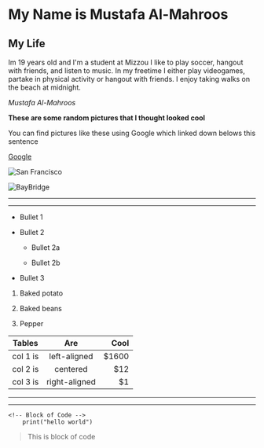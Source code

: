 

# My Name is Mustafa Al-Mahroos

## My Life

<p>Im 19 years old and I'm a student at Mizzou I like to play soccer, hangout with friends, and listen to music. In my freetime I either play videogames, partake in physical activity or hangout with friends. I enjoy taking walks on the beach at midnight.</p>

*Mustafa Al-Mahroos*

**These are some random pictures that I thought looked cool** 

You can find pictures like these using Google which linked down belows this sentence

[Google](https://www.google.com/)





![San Francisco](https://f.dale.onl/mu/all/photos/SanFrancisco.jpg)

![BayBridge](https://f.dale.onl/mu/all/photos/BayBridge.jpg)

- - -

- - -

* Bullet 1

* Bullet 2

  * Bullet 2a

  * Bullet 2b

* Bullet 3

<!-- OL -->

1. Baked potato

2. Baked beans

3. Pepper

<!-- Table -->

| Tables   |      Are      |  Cool |
|----------|:-------------:|------:|
| col 1 is |  left-aligned | $1600 |
| col 2 is |    centered   |   $12 |
| col 3 is | right-aligned |    $1 |

<!-- Horizontal Rule -->

- - -

- - -

    <!-- Block of Code -->
        print("hello world")

> This is block of code
